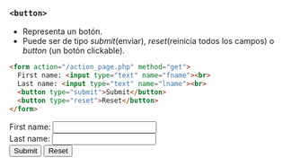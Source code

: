 ### `<button>`

- Representa un botón.  
- Puede ser de tipo _submit_(enviar), _reset_(reinicia todos los campos) o _button_ (un botón clickable).

````HTML
<form action="/action_page.php" method="get">
  First name: <input type="text" name="fname"><br>
  Last name: <input type="text" name="lname"><br>
  <button type="submit">Submit</button>
  <button type="reset">Reset</button>
</form>
````

<form action="/action_page.php" method="get">
  First name: <input type="text" name="fname"><br>
  Last name: <input type="text" name="lname"><br>
  <button type="submit">Submit</button>
  <button type="reset">Reset</button>
</form>